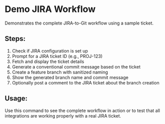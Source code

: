 # Demo JIRA Workflow

Demonstrates the complete JIRA-to-Git workflow using a sample ticket.

## Steps:
1. Check if JIRA configuration is set up
2. Prompt for a JIRA ticket ID (e.g., PROJ-123)
3. Fetch and display the ticket details
4. Generate a conventional commit message based on the ticket
5. Create a feature branch with sanitized naming
6. Show the generated branch name and commit message
7. Optionally post a comment to the JIRA ticket about the branch creation

## Usage:
Use this command to see the complete workflow in action or to test that all integrations are working properly with a real JIRA ticket.
